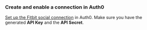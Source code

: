 ### Create and enable a connection in Auth0
[Set up the Fitbit social connection](/dashboard/guides/connections/set-up-connections-social) in Auth0. Make sure you have the generated **API Key** and the **API Secret**.
